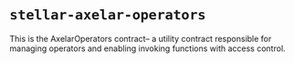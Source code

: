 # `stellar-axelar-operators`

This is the AxelarOperators contract– a utility contract responsible for managing operators and enabling invoking functions with access control.
